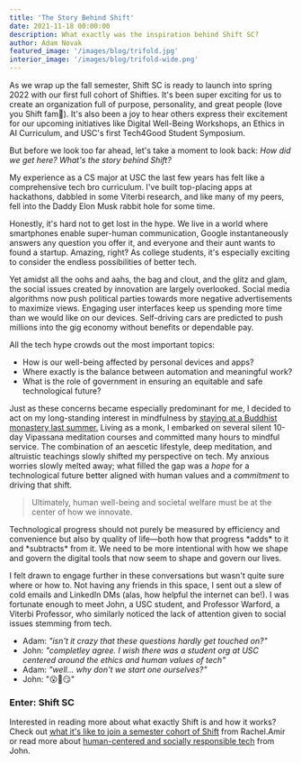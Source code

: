 ```yaml
---
title: 'The Story Behind Shift'
date: 2021-11-18 00:00:00
description: What exactly was the inspiration behind Shift SC?
author: Adam Novak
featured_image: '/images/blog/trifold.jpg'
interior_image: '/images/blog/trifold-wide.png'
---
```

As we wrap up the fall semester, Shift SC is ready to launch into spring 2022 with our first full cohort of Shifties. It's been super exciting for us to create an organization full of purpose, personality, and great people (love you Shift fam💜). It's also been a joy to hear others express their excitement for our upcoming initiatives like Digital Well-Being Workshops, an Ethics in AI Curriculum, and USC's first Tech4Good Student Symposium.

But before we look too far ahead, let's take a moment to look back:
*How did we get here?*
*What's the story behind Shift?*


My experience as a CS major at USC the last few years has felt like a comprehensive tech bro curriculum. I've built top-placing apps at hackathons, dabbled in some Viterbi research, and like many of my peers, fell into the Daddy Elon Musk rabbit hole for some time.


Honestly, it's hard not to get lost in the hype. We live in a world where smartphones enable super-human communication, Google instantaneously answers any question you offer it, and everyone and their aunt wants to found a startup. Amazing, right? As college students, it's especially exciting to consider the endless possibilities of better tech.


Yet amidst all the oohs and aahs, the bag and clout, and the glitz and glam, the social issues created by innovation are largely overlooked. Social media algorithms now push political parties towards more negative advertisements to maximize views. Engaging user interfaces keep us spending more time than we would like on our devices. Self-driving cars are predicted to push millions into the gig economy without benefits or dependable pay. 

All the tech hype crowds out the most important topics:

- How is our well-being affected by personal devices and apps?
- Where exactly is the balance between automation and meaningful work?
- What is the role of government in ensuring an equitable and safe technological future?

Just as these concerns became especially predominant for me, I decided to act on my long-standing interest in mindfulness by [staying at a Buddhist monastery last summer.](https://adamvnovak.medium.com/three-months-of-meditation-and-monkhood-how-disciplined-self-observation-can-make-you-a-better-44e5e33498ee) Living as a monk, I embarked on several silent 10-day Vipassana meditation courses and committed many hours to mindful service. The combination of an aescetic lifestyle, deep meditation, and altruistic teachings slowly shifted my perspective on tech. My anxious worries slowly melted away; what filled the gap was a *hope* for a technological future better aligned with human values and a *commitment* to driving that shift.

<blockquote>
Ultimately, human well-being and societal welfare must be at the center of how we innovate.
</blockquote>
 Technological progress should not purely be measured by efficiency and convenience but also by quality of life—both how that progress *adds* to it and *subtracts* from it. We need to be more intentional with how we shape and govern the digital tools that now seem to shape and govern our lives.

I felt drawn to engage further in these conversations but wasn't quite sure where or how to. Not having any friends in this space, I sent out a slew of cold emails and LinkedIn DMs (alas, how helpful the internet can be!). I was fortunate enough to meet John, a USC student, and Professor Warford, a Viterbi Professor, who similarly noticed the lack of attention given to social issues stemming from tech.

- Adam: *"isn't it crazy that these questions hardly get touched on?"*
- John: *"completley agree. I wish there was a student org at USC centered around the ethics and human values of tech"*
- Adam: *"well... why don't we start one ourselves?"*
- John: "😮🤔😏"
 
### Enter: Shift SC
Interested in reading more about what exactly Shift is and how it works? Check out [what it's like to join a semester cohort of Shift](/blog/shiftie-experience.org) from Rachel.Amir or read more about [human-centered and socially responsible tech](/blog/what-is-hcsr-tech.org) from John.
